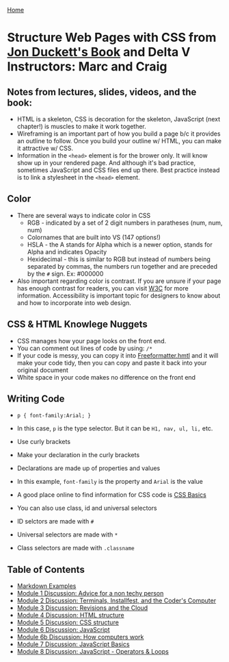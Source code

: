 [Home](https://jennjoyce.github.io/learning-journal/)

# Structure Web Pages with CSS from [Jon Duckett's Book](https://www.amazon.com/Web-Design-HTML-JavaScript-jQuery/dp/1118907442/ref=sr_1_3?__mk_es_US=%C3%85M%C3%85%C5%BD%C3%95%C3%91&dchild=1&keywords=jon+duckett+html&qid=1589403566&sr=8-3) and Delta V Instructors: Marc and Craig

## Notes from lectures, slides, videos, and the book: 
* HTML is a skeleton, CSS is decoration for the skeleton, JavaScript (next chapter!) is muscles to make it work together. 
* Wireframing is an important part of how you build a page b/c it provides an outline to follow.  Once you build your outline w/ HTML, you can make it attractive w/ CSS.
* Information in the `<head>` element is for the brower only. It will know show up in your rendered page. And although it's bad practice, sometimes JavaScript and CSS files end up there. Best practice instead is to link a stylesheet in the `<head>` element. 

## Color
* There are several  ways to indicate color in CSS
    * RGB - indicated by a set of 2 digit numbers in paratheses (num, num, num)
    * Colornames that are built into VS (147 options!)
    * HSLA - the A stands for Alpha which is a newer option, stands for Alpha and indicates Opacity
    * Hexidecimal - this is similar to RGB but instead of numbers being separated by commas, the numbers run together and are preceded by the `#` sign. Ex: #000000
* Also important regarding color is contrast.  If you are unsure if your page has enough contrast for readers, you can visit [W3C](https://jigsaw.w3.org/css-validator/) for more information.  Accessibility is important topic for designers to know about and how to incorporate into web design. 

## CSS & HTML Knowlege Nuggets
* CSS manages how your page looks on the front end.
* You can comment out lines of code by using: `/*`
* If your code is messy, you can copy it into [Freeformatter.hmtl](https://www.freeformatter.com/html-formatter.html) and it will make your code tidy, then you can copy and paste it back into your original document
* White space in your code makes no difference on the front end

## Writing Code
* `p {
    font-family:Arial;
    }`

* In this case, `p` is the type selector.  But it can be `H1, nav, ul, li,` etc.
* Use curly brackets
* Make your declaration in the curly brackets
* Declarations are made up of properties and values
* In this example, `font-family` is the property and `Arial` is the value
* A good place online to find information for CSS code is [CSS Basics](https://developer.mozilla.org/en-US/docs/Learn/Getting_started_with_the_web/CSS_basics)

* You can also use class, id and universal selectors
* ID selctors are made with `#`
* Universal selectors are made with `*`
* Class selectors are made with `.classname`

## Table of Contents

- [Markdown Examples](/MarkdownExample.md)
- [Module 1 Discussion: Advice for a non techy person](/Discussion.md)
- [Module 2 Discussion: Terminals, Installfest, and the Coder's Computer](/DISCUSSION_02.md)
- [Module 3 Discussion: Revisions and the Cloud](/Discussion03.md)
- [Module 4 Discussion: HTML structure](Discussion04.md)
- [Module 5 Discussion: CSS structure](Discussion05.md)
- [Module 6 Discussion: JavaScript](Discussion06.md)
- [Module 6b Discussion: How computers work](Discussion06b.md)
- [Module 7 Discussion: JavaScript Basics](Discussion07.md)
- [Module 8 Discussion: JavaScript - Operators & Loops](Discussion08.md)